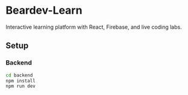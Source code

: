 # Beardev-Learn 

Interactive learning platform with React, Firebase, and live coding labs.

## Setup

### Backend

```bash
cd backend
npm install
npm run dev
